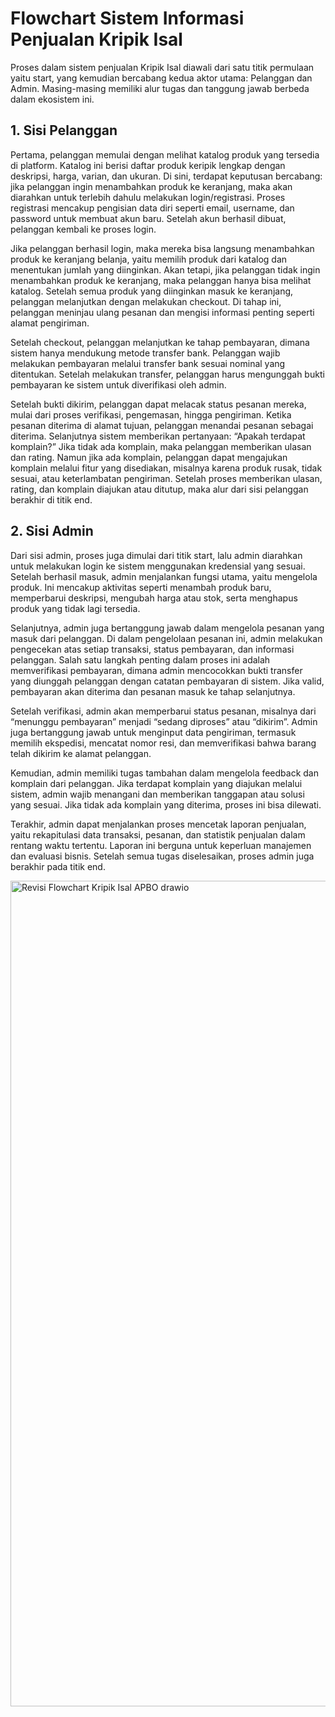 # Flowchart Sistem Informasi Penjualan Kripik Isal

Proses dalam sistem penjualan Kripik Isal diawali dari satu titik permulaan yaitu start, yang kemudian bercabang kedua aktor utama: Pelanggan dan Admin. Masing-masing memiliki alur tugas dan tanggung jawab berbeda dalam ekosistem ini.

## 1. Sisi Pelanggan
Pertama, pelanggan memulai dengan melihat katalog produk yang tersedia di platform. Katalog ini berisi daftar produk keripik lengkap dengan deskripsi, harga, varian, dan ukuran. Di sini, terdapat keputusan bercabang: jika pelanggan ingin menambahkan produk ke keranjang, maka akan diarahkan untuk terlebih dahulu melakukan login/registrasi. Proses registrasi mencakup pengisian data diri seperti email, username, dan password untuk membuat akun baru. Setelah akun berhasil dibuat, pelanggan kembali ke proses login.

Jika pelanggan berhasil login, maka mereka bisa langsung menambahkan produk ke keranjang belanja, yaitu memilih produk dari katalog dan menentukan jumlah yang diinginkan. Akan tetapi, jika pelanggan tidak ingin menambahkan produk ke keranjang, maka pelanggan hanya bisa melihat katalog. Setelah semua produk yang diinginkan masuk ke keranjang, pelanggan melanjutkan dengan melakukan checkout. Di tahap ini, pelanggan meninjau ulang pesanan dan mengisi informasi penting seperti alamat pengiriman.

Setelah checkout, pelanggan melanjutkan ke tahap pembayaran, dimana sistem hanya mendukung metode transfer bank. Pelanggan wajib melakukan pembayaran melalui transfer bank sesuai nominal yang ditentukan. Setelah melakukan transfer, pelanggan harus mengunggah bukti pembayaran ke sistem untuk diverifikasi oleh admin.

Setelah bukti dikirim, pelanggan dapat melacak status pesanan mereka, mulai dari proses verifikasi, pengemasan, hingga pengiriman. Ketika pesanan diterima di alamat tujuan, pelanggan menandai pesanan sebagai diterima. Selanjutnya sistem memberikan pertanyaan: “Apakah terdapat komplain?” Jika tidak ada komplain, maka pelanggan memberikan ulasan dan rating. Namun jika ada komplain, pelanggan dapat mengajukan komplain melalui fitur yang disediakan, misalnya karena produk rusak, tidak sesuai, atau keterlambatan pengiriman. Setelah proses memberikan ulasan, rating, dan komplain diajukan atau ditutup, maka alur dari sisi pelanggan berakhir di titik end.

## 2. Sisi Admin
Dari sisi admin, proses juga dimulai dari titik start, lalu admin diarahkan untuk melakukan login ke sistem menggunakan kredensial yang sesuai. Setelah berhasil masuk, admin menjalankan fungsi utama, yaitu mengelola produk. Ini mencakup aktivitas seperti menambah produk baru, memperbarui deskripsi, mengubah harga atau stok, serta menghapus produk yang tidak lagi tersedia.

Selanjutnya, admin juga bertanggung jawab dalam mengelola pesanan yang masuk dari pelanggan. Di dalam pengelolaan pesanan ini, admin melakukan pengecekan atas setiap transaksi, status pembayaran, dan informasi pelanggan. Salah satu langkah penting dalam proses ini adalah memverifikasi pembayaran, dimana admin mencocokkan bukti transfer yang diunggah pelanggan dengan catatan pembayaran di sistem. Jika valid, pembayaran akan diterima dan pesanan masuk ke tahap selanjutnya.

Setelah verifikasi, admin akan memperbarui status pesanan, misalnya dari “menunggu pembayaran” menjadi “sedang diproses” atau “dikirim”. Admin juga bertanggung jawab untuk menginput data pengiriman, termasuk memilih ekspedisi, mencatat nomor resi, dan memverifikasi bahwa barang telah dikirim ke alamat pelanggan.

Kemudian, admin memiliki tugas tambahan dalam mengelola feedback dan komplain dari pelanggan. Jika terdapat komplain yang diajukan melalui sistem, admin wajib menangani dan memberikan tanggapan atau solusi yang sesuai. Jika tidak ada komplain yang diterima, proses ini bisa dilewati. 

Terakhir, admin dapat menjalankan proses mencetak laporan penjualan, yaitu rekapitulasi data transaksi, pesanan, dan statistik penjualan dalam rentang waktu tertentu. Laporan ini berguna untuk keperluan manajemen dan evaluasi bisnis. Setelah semua tugas diselesaikan, proses admin juga berakhir pada titik end.

<img width="804" height="1321" alt="Revisi Flowchart Kripik Isal APBO drawio" src="https://github.com/user-attachments/assets/de27e59b-8683-4092-9530-19ffbca3a080" />
